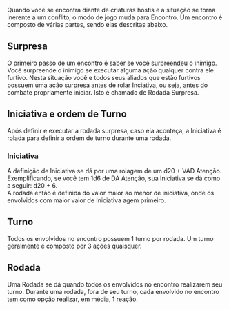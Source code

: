 Quando você se encontra diante de criaturas hostis e a situação se torna inerente a um conflito, o modo de jogo muda para Encontro. Um encontro é composto de várias partes, sendo elas descritas abaixo.

## Surpresa
O primeiro passo de um encontro é saber se você surpreendeu o inimigo. Você surpreende o inimigo se executar alguma ação qualquer contra ele furtivo. Nesta situação você e todos seus aliados que estão furtivos possuem uma ação surpresa antes de rolar Inciativa, ou seja, antes do combate propriamente iniciar. Isto é chamado de Rodada Surpresa.

## Iniciativa e ordem de Turno
Após definir e executar a rodada surpresa, caso ela aconteça, a Iniciativa é rolada para definir a ordem de turno durante uma rodada.

### Iniciativa
A definição de Iniciativa se dá por uma rolagem de um d20 + VAD Atenção. Exemplificando, se você tem 1d6 de DA Atenção, sua Iniciativa se dá como a seguir: d20 + 6.  
A rodada então é definida do valor maior ao menor de iniciativa, onde os envolvidos com maior valor de Iniciativa agem primeiro.

## Turno
Todos os envolvidos no encontro possuem 1 turno por rodada. Um turno geralmente é composto por 3 ações quaisquer.

## Rodada
Uma Rodada se dá quando todos os envolvidos no encontro realizarem seu turno. Durante uma rodada, fora de seu turno, cada envolvido no encontro tem como opção realizar, em média, 1 reação.

